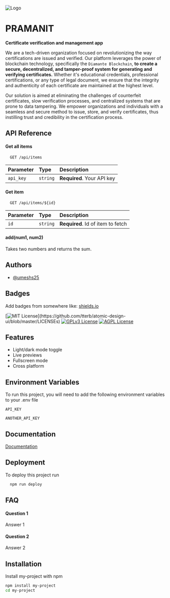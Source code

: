 ![Logo](https://github.com/umeshs25/Pramanit/blob/main/Utilities/Logos%20Final/pramanit%20full%20logo.png)
# PRAMANIT
**Certificate verification and management app**

We are a tech-driven organization focused on revolutionizing the way certifications are issued and verified. Our platform leverages the power of blockchain technology, specifically the `Diamante Blockchain`, **to create a secure, decentralized, and tamper-proof system for generating and verifying certificates.** Whether it's educational credentials, professional certifications, or any type of legal document, we ensure that the integrity and authenticity of each certificate are maintained at the highest level.

Our solution is aimed at eliminating the challenges of counterfeit certificates, slow verification processes, and centralized systems that are prone to data tampering. We empower organizations and individuals with a seamless and secure method to issue, store, and verify certificates, thus instilling trust and credibility in the certification process.

## API Reference

#### Get all items

```http
  GET /api/items
```

| Parameter | Type     | Description                |
| :-------- | :------- | :------------------------- |
| `api_key` | `string` | **Required**. Your API key |

#### Get item

```http
  GET /api/items/${id}
```

| Parameter | Type     | Description                       |
| :-------- | :------- | :-------------------------------- |
| `id`      | `string` | **Required**. Id of item to fetch |

#### add(num1, num2)

Takes two numbers and returns the sum.
## Authors

- [@umeshs25](https://github.com/umeshs25)
## Badges

Add badges from somewhere like: [shields.io](https://shields.io/)

[![MIT License](https://img.shields.io/apm/l/atomic-design-ui.svg?)](https://github.com/tterb/atomic-design-ui/blob/master/LICENSEs)
[![GPLv3 License](https://img.shields.io/badge/License-GPL%20v3-yellow.svg)](https://opensource.org/licenses/)
[![AGPL License](https://img.shields.io/badge/license-AGPL-blue.svg)](http://www.gnu.org/licenses/agpl-3.0)
## Features

- Light/dark mode toggle
- Live previews
- Fullscreen mode
- Cross platform
## Environment Variables

To run this project, you will need to add the following environment variables to your .env file

`API_KEY`

`ANOTHER_API_KEY`
## Documentation

[Documentation](https://linktodocumentation)
## Deployment

To deploy this project run

```bash
  npm run deploy
```
## FAQ

#### Question 1

Answer 1

#### Question 2

Answer 2
## Installation 

Install my-project with npm

```bash
npm install my-project
cd my-project
```
